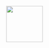 <div id="header" align="center">
  <img src="https://media.giphy.com/media/YG1EGhFusHD3VynIFD/giphy.gif" width="100"/>
</div>
